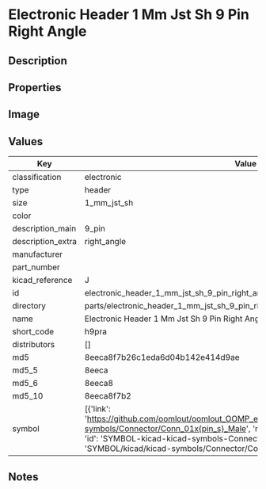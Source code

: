 # Electronic Header 1 Mm Jst Sh 9 Pin Right Angle

## Description

## Properties


## Image


## Values

| Key | Value |
| --- | --- |
| classification | electronic |
| type | header |
| size | 1_mm_jst_sh |
| color |  |
| description_main | 9_pin |
| description_extra | right_angle |
| manufacturer |  |
| part_number |  |
| kicad_reference | J |
| id | electronic_header_1_mm_jst_sh_9_pin_right_angle |
| directory | parts/electronic_header_1_mm_jst_sh_9_pin_right_angle |
| name | Electronic Header 1 Mm Jst Sh 9 Pin Right Angle |
| short_code | h9pra |
| distributors | [] |
| md5 | 8eeca8f7b26c1eda6d04b142e414d9ae |
| md5_5 | 8eeca |
| md5_6 | 8eeca8 |
| md5_10 | 8eeca8f7b2 |
| symbol | [{'link': 'https://github.com/oomlout/oomlout_OOMP_eda_V2/tree/main/SYMBOL/kicad/kicad-symbols/Connector/Conn_01x{pin_s}_Male', 'name': 'Connector : Conn_01x09_Male', 'id': 'SYMBOL-kicad-kicad-symbols-Connector-Conn_01x09_Male', 'directory': 'SYMBOL/kicad/kicad-symbols/Connector/Conn_01x09_Male/'}] |

## Notes

